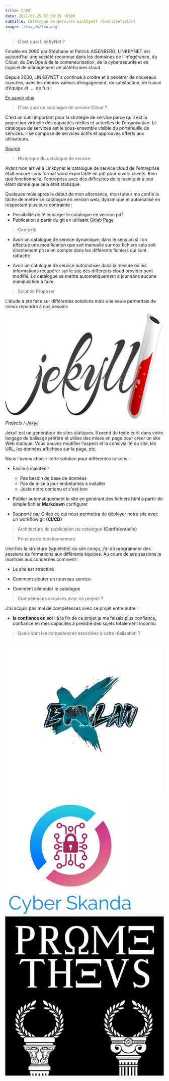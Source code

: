 ```yaml
---
title: CCEO
date: 2021-01-25 07:30:35 +0300
subtitle: Catalogue de Services Linkbynet (Confidentielle)
image: '/images/lbn.png'
---
```


> C'est quoi LinkByNet ?

Fondée en 2000 par Stéphane et Patrick AISENBERG, LINKBYNET est aujourd’hui une société reconnue dans les domaines de l’infogérance, du Cloud, du DevOps & de la conteneurisation, de la cybersécurité et en logiciel de management de plateformes cloud.

Depuis 2000, LINKBYNET a continué à croître et à pénétrer de nouveaux marchés, avec les mêmes valeurs d’engagement, de satisfaction, de travail d’équipe et …. de fun !

[En savoir plus](https://www.linkbynet.com/fr/a-propos)

> C'est quoi un catalogue de service Cloud ?

C'est un outil important pour la stratégie de service parce qu’il est la projection virtuelle des capacités réelles et actuelles de l’organisation. Le catalogue de services est le sous-ensemble visible du portefeuille de services. Il se compose de services actifs et approuvés offerts aux utilisateurs.

[Source](https://www.bing.com/search?q=c%27est+quoi+un+catalogue+de+service+%3F&qs=n&form=QBRE&sp=-1&pq=c%27est+quoi+un+catalogue+de+service+%3F&sc=0-36&sk=&cvid=44F57EA8B72B41978DDDD504A9477F92)

> Historique du catalogue de service 

Avant mon arrivé à Linkbynet le catalogue de service cloud de l'entreprise était encore sous format word exportable en pdf pour divers clients. Bien que fonctionnelle, l'entreprise avec des difficultés de le maintenir à jour étant donné que cela était statisque. 

Quelques mois après le début de mon alternance, mon tuteur ma confié la tâche de mettre se catalogue en version web, dynamique et automatisé en respectant plusieurs contrainte : 

- Possibilité de télécharger le catalogue en version pdf 
- Publication à partir du git en utilisant [Gitlab Page](https://docs.gitlab.com/ee/user/project/pages/)

> Contexte

  - Avoir un catalogue de service dynamique, dans le sens où si l'on effectué une modification que soit manuelle sur nos fichiers cela soit directement prise en compte dans les différents fichiers qui sont rattaché 

  - Avoir un catalogue de service automatiser dans la mesure où les informations récupérer sur le site des différents cloud provider sont modifié. Le catalogue se mettra automatiquement à jour sans aucune manipulation à faire.

> Solution Proposer

L'étude à été faite sur différentes solutions mais une seule permettais de mieux répondre à nos besoins

<div class="gallery-box">
  <div class="gallery">
    <img src="/images/jekyll.svg" alt="Project">
  </div>
  <em>Projects / <a href="https://jekyllrb.com/" target="_blank">Jekyll</a></em>
</div>

Jekyll est un générateur de sites statiques. Il prend du texte écrit dans votre langage de balisage préféré et utilise des mises en page pour créer un site Web statique. Vous pouvez modifier l'aspect et la convivialité du site, les URL, les données affichées sur la page, etc.

Nous l'avons choisir cette solution pour différentes raisons :

- Facile à maintenir 
  * Pas besoin de base de données
  * Pas de mise à jour embêtantes à installer
  * Juste notre contenu et c'est bon 

- Publier automatiquement le site en générant des fichiers html à partir de simple fichier **Markdown** configurer 

- Supporté par Gitlab ce qui nous permettra de déployer notre site avec un workflow git **(CI/CD)**

> Architecture de publication du catalogue **(Confidentielle)**

> Principe de fonctionnement 

Une fois la structure (squelette) du site conçu, j'ai dû programmer des sessions de formations aux différents équipes. Au cours de ses sessions je montrais aux concernés comment :

- Le site est structuré

- Comment ajouter un nouveau service

- Comment alimenter le catalogue

> Compétences acquises avec ce project ?

J'ai acquis pas mal de compétences avec ce projet entre autre :

- **la confiance en soi** : à la fin de ce projet je me faisais plus confiance, confiance en mes capacités à prendre des sujets totalement inconnu 

> Quels sont les compétences associées à cette réalisation ?

<div class="gallery-box">
  <div class="gallery">
    <a href="https://www.credly.com/badges/bace27f2-f367-4f95-98da-8baec1ca43dd/public_url" target="_blank"><img src="/images/elan.png" alt="Project"></a>
    <a href="https://www.credly.com/badges/cf471297-50f8-49f8-abaa-65043add9cae/public_url" target="_blank"><img src="/images/cyberskanda.png" alt="Project"></a>
    <a href="https://www.credly.com/badges/79f6f82d-c371-4b93-8d95-3ec62e4c2c0d/public_url" target="_blank"><img src="/images/prometheus.png" alt="Project"></a>
    <!-- <a href="https://www.credly.com/badges/e949f735-f8ac-4e0c-b6d6-fe5e71f47f9a/public_url" target="_blank"><img src="/images/samave.jpg" alt="Project"></a> -->
  </div>
</div>